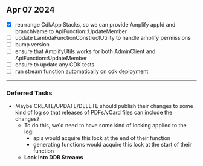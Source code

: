 ## Apr 07 2024

- [x] rearrange CdkApp Stacks, so we can provide Amplify appId and branchName to ApiFunction::UpdateMember
- [ ] update LambdaFunctionConstructUtility to handle amplify permissions
- [ ] bump version
- [ ] ensure that AmplifyUtils works for both AdminClient and ApiFunction::UpdateMember
- [ ] ensure to update any CDK tests
- [ ] run stream function automatically on cdk deployment

---

### Deferred Tasks

- Maybe CREATE/UPDATE/DELETE should publish their changes to some kind of log so that releases of PDFs/vCard files can
  include the changes?
    - To do this, we'd need to have some kind of locking applied to the log:
        - apis would acquire this lock at the end of their function
        - generating functions would acquire this lock at the start of their function
    - **Look into DDB Streams**
